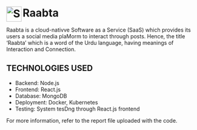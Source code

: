 # Raabta <img align="left" width="40" alt="Screenshot 2024-12-25 at 21 25 28" src="https://github.com/user-attachments/assets/466ecc63-1222-4b22-b0ad-07a7c537a7c9" />

Raabta is a cloud-nativve Software as a Service (SaaS) which provides its users a social media plaMorm to interact through posts. Hence, the title ‘Raabta’ which is a word of the Urdu language, having meanings of Interaction and Connection.

## TECHNOLOGIES USED
- Backend: Node.js
- Frontend: React.js
- Database: MongoDB
- Deployment: Docker, Kubernetes
- Testing: System tesDng through React.js frontend

For more information, refer to the report file uploaded with the code.
